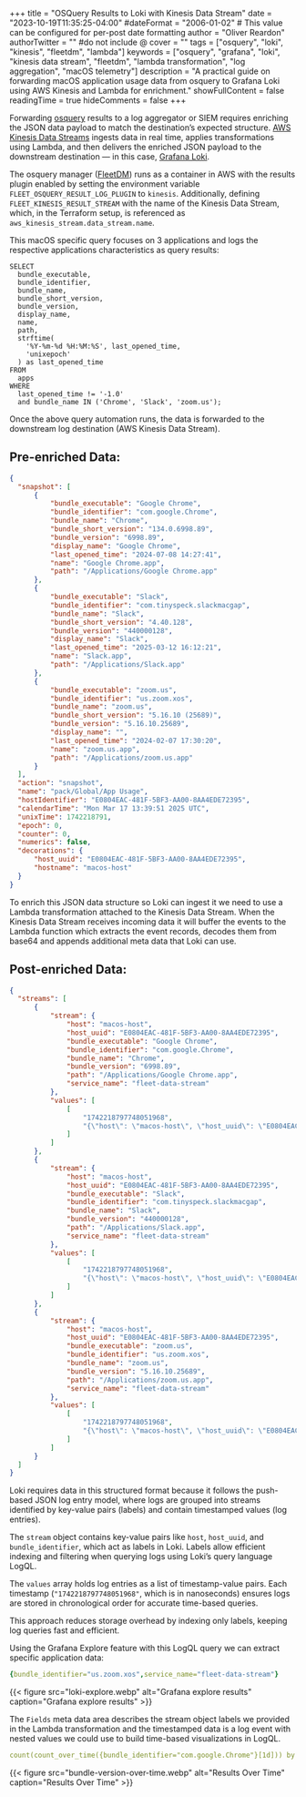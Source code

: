 +++
title = "OSQuery Results to Loki with Kinesis Data Stream"
date = "2023-10-19T11:35:25-04:00"
#dateFormat = "2006-01-02" # This value can be configured for per-post date formatting
author = "Oliver Reardon"
authorTwitter = "" #do not include @
cover = ""
tags = ["osquery", "loki", "kinesis", "fleetdm", "lambda"]
keywords = ["osquery", "grafana", "loki", "kinesis data stream", "fleetdm", "lambda transformation", "log aggregation", "macOS telemetry"]
description = "A practical guide on forwarding macOS application usage data from osquery to Grafana Loki using AWS Kinesis and Lambda for enrichment."
showFullContent = false
readingTime = true
hideComments = false
+++

Forwarding [osquery](https://www.osquery.io/) results to a log aggregator or SIEM requires enriching the JSON data payload to match the destination’s expected structure. [AWS Kinesis Data Streams](https://aws.amazon.com/kinesis/data-streams/) ingests data in real time, applies transformations using Lambda, and then delivers the enriched JSON payload to the downstream destination — in this case, [Grafana Loki](https://grafana.com/oss/loki/).

The osquery manager ([FleetDM](https://fleetdm.com/docs/get-started/why-fleet?gad_source=1)) runs as a container in AWS with the results plugin enabled by setting the environment variable `FLEET_OSQUERY_RESULT_LOG_PLUGIN` to `kinesis`. Additionally, defining `FLEET_KINESIS_RESULT_STREAM` with the name of the Kinesis Data Stream, which, in the Terraform setup, is referenced as `aws_kinesis_stream.data_stream.name`.

This macOS specific query focuses on 3 applications and logs the respective applications characteristics as query results:

```mysql
SELECT 
  bundle_executable, 
  bundle_identifier, 
  bundle_name, 
  bundle_short_version, 
  bundle_version, 
  display_name, 
  name, 
  path, 
  strftime(
    '%Y-%m-%d %H:%M:%S', last_opened_time, 
    'unixepoch'
  ) as last_opened_time 
FROM 
  apps 
WHERE 
  last_opened_time != '-1.0' 
  and bundle_name IN ('Chrome', 'Slack', 'zoom.us');
```
Once the above query automation runs, the data is forwarded to the downstream log destination (AWS Kinesis Data Stream).

## Pre-enriched Data:

```json
{
  "snapshot": [
      {
          "bundle_executable": "Google Chrome",
          "bundle_identifier": "com.google.Chrome",
          "bundle_name": "Chrome",
          "bundle_short_version": "134.0.6998.89",
          "bundle_version": "6998.89",
          "display_name": "Google Chrome",
          "last_opened_time": "2024-07-08 14:27:41",
          "name": "Google Chrome.app",
          "path": "/Applications/Google Chrome.app"
      },
      {
          "bundle_executable": "Slack",
          "bundle_identifier": "com.tinyspeck.slackmacgap",
          "bundle_name": "Slack",
          "bundle_short_version": "4.40.128",
          "bundle_version": "440000128",
          "display_name": "Slack",
          "last_opened_time": "2025-03-12 16:12:21",
          "name": "Slack.app",
          "path": "/Applications/Slack.app"
      },
      {
          "bundle_executable": "zoom.us",
          "bundle_identifier": "us.zoom.xos",
          "bundle_name": "zoom.us",
          "bundle_short_version": "5.16.10 (25689)",
          "bundle_version": "5.16.10.25689",
          "display_name": "",
          "last_opened_time": "2024-02-07 17:30:20",
          "name": "zoom.us.app",
          "path": "/Applications/zoom.us.app"
      }
  ],
  "action": "snapshot",
  "name": "pack/Global/App Usage",
  "hostIdentifier": "E0804EAC-481F-5BF3-AA00-8AA4EDE72395",
  "calendarTime": "Mon Mar 17 13:39:51 2025 UTC",
  "unixTime": 1742218791,
  "epoch": 0,
  "counter": 0,
  "numerics": false,
  "decorations": {
      "host_uuid": "E0804EAC-481F-5BF3-AA00-8AA4EDE72395",
      "hostname": "macos-host"
  }
}
```

To enrich this JSON data structure so Loki can ingest it we need to use a Lambda transformation attached to the Kinesis Data Stream. When the Kinesis Data Stream receives incoming data it will buffer the events to the Lambda function which extracts the event records, decodes them from base64 and appends additional meta data that Loki can use.

## Post-enriched Data:

```json
{
  "streams": [
      {
          "stream": {
              "host": "macos-host",
              "host_uuid": "E0804EAC-481F-5BF3-AA00-8AA4EDE72395",
              "bundle_executable": "Google Chrome",
              "bundle_identifier": "com.google.Chrome",
              "bundle_name": "Chrome",
              "bundle_version": "6998.89",
              "path": "/Applications/Google Chrome.app",
              "service_name": "fleet-data-stream"
          },
          "values": [
              [
                  "1742218797748051968",
                  "{\"host\": \"macos-host\", \"host_uuid\": \"E0804EAC-481F-5BF3-AA00-8AA4EDE72395\", \"bundle_executable\": \"Google Chrome\", \"bundle_identifier\": \"com.google.Chrome\", \"bundle_name\": \"Chrome\", \"bundle_short_version\": \"134.0.6998.89\", \"bundle_version\": \"6998.89\", \"display_name\": \"Google Chrome\", \"name\": \"Google Chrome.app\", \"path\": \"/Applications/Google Chrome.app\", \"last_opened_time\": \"2024-07-08 14:27:41\"}"
              ]
          ]
      },
      {
          "stream": {
              "host": "macos-host",
              "host_uuid": "E0804EAC-481F-5BF3-AA00-8AA4EDE72395",
              "bundle_executable": "Slack",
              "bundle_identifier": "com.tinyspeck.slackmacgap",
              "bundle_name": "Slack",
              "bundle_version": "440000128",
              "path": "/Applications/Slack.app",
              "service_name": "fleet-data-stream"
          },
          "values": [
              [
                  "1742218797748051968",
                  "{\"host\": \"macos-host\", \"host_uuid\": \"E0804EAC-481F-5BF3-AA00-8AA4EDE72395\", \"bundle_executable\": \"Slack\", \"bundle_identifier\": \"com.tinyspeck.slackmacgap\", \"bundle_name\": \"Slack\", \"bundle_short_version\": \"4.40.128\", \"bundle_version\": \"440000128\", \"display_name\": \"Slack\", \"name\": \"Slack.app\", \"path\": \"/Applications/Slack.app\", \"last_opened_time\": \"2025-03-12 16:12:21\"}"
              ]
          ]
      },
      {
          "stream": {
              "host": "macos-host",
              "host_uuid": "E0804EAC-481F-5BF3-AA00-8AA4EDE72395",
              "bundle_executable": "zoom.us",
              "bundle_identifier": "us.zoom.xos",
              "bundle_name": "zoom.us",
              "bundle_version": "5.16.10.25689",
              "path": "/Applications/zoom.us.app",
              "service_name": "fleet-data-stream"
          },
          "values": [
              [
                  "1742218797748051968",
                  "{\"host\": \"macos-host\", \"host_uuid\": \"E0804EAC-481F-5BF3-AA00-8AA4EDE72395\", \"bundle_executable\": \"zoom.us\", \"bundle_identifier\": \"us.zoom.xos\", \"bundle_name\": \"zoom.us\", \"bundle_short_version\": \"5.16.10 (25689)\", \"bundle_version\": \"5.16.10.25689\", \"display_name\": \"\", \"name\": \"zoom.us.app\", \"path\": \"/Applications/zoom.us.app\", \"last_opened_time\": \"2024-02-07 17:30:20\"}"
              ]
          ]
      }
  ]
}
```

Loki requires data in this structured format because it follows the push-based JSON log entry model, where logs are grouped into streams identified by key-value pairs (labels) and contain timestamped values (log entries).

The `stream` object contains key-value pairs like `host`, `host_uuid`, and `bundle_identifier`, which act as labels in Loki. Labels allow efficient indexing and filtering when querying logs using Loki’s query language LogQL.

The `values` array holds log entries as a list of timestamp-value pairs. Each timestamp (`"1742218797748051968"`, which is in nanoseconds) ensures logs are stored in chronological order for accurate time-based queries.

This approach reduces storage overhead by indexing only labels, keeping log queries fast and efficient.

Using the Grafana Explore feature with this LogQL query we can extract specific application data:

```yaml
{bundle_identifier="us.zoom.xos",service_name="fleet-data-stream"}
```

{{< figure src="loki-explore.webp" alt="Grafana explore results" caption="Grafana explore results" >}}

The `Fields` meta data area describes the stream object labels we provided in the Lambda transformation and the timestamped data is a log event with nested values we could use to build time-based visualizations in LogQL.

```yaml
count(count_over_time({bundle_identifier="com.google.Chrome"}[1d])) by (bundle_version)
```
{{< figure src="bundle-version-over-time.webp" alt="Results Over Time" caption="Results Over Time" >}}